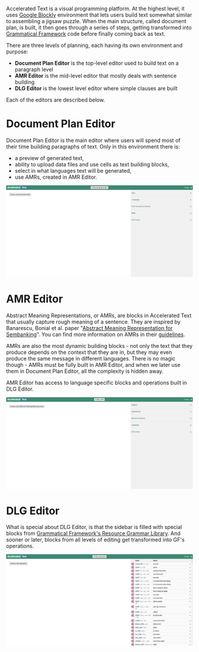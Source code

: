 
Accelerated Text is a visual programming platform. At the highest level, it uses [Google Blockly](https://developers.google.com/blockly/) environment that lets users build text somewhat similar to assembling a jigsaw puzzle. When the main structure, called document plan, is built, it then goes through a series of steps, getting transformed into [Grammatical Framework](https://www.grammaticalframework.org/) code before finally coming back as text.

There are three levels of planning, each having its own environment and purpose:

* **Document Plan Editor** is the top-level editor used to build text on a paragraph level
* **AMR Editor** is the mid-level editor that mostly deals with sentence building
* **DLG Editor** is the lowest level editor where simple clauses are built

Each of the editors are described below.

# Document Plan Editor

Document Plan Editor is the main editor where users will spend most of their time building paragraphs of text. Only in this environment there is:
 
* a preview of generated text,
* ability to upload data files and use cells as text building blocks,
* select in what languages text will be generated,
* use AMRs, created in AMR Editor.

![document-plan-editor](assets/editors/document-plan-editor.png)

# AMR Editor

Abstract Meaning Representations, or AMRs, are blocks in Accelerated Text that usually capture rough meaning of a sentence. They are inspired by Banarescu, Bonial et al. paper "[Abstract Meaning Representation for Sembanking](https://amr.isi.edu/a.pdf)". You can find more information on AMRs in their [guidelines](https://github.com/amrisi/amr-guidelines/blob/master/amr.md).

AMRs are also the most dynamic building blocks - not only the text that they produce depends on the context that they are in, but they may even produce the same message in different languages. There is no magic though - AMRs must be fully built in AMR Editor, and when we later use them in Document Plan Editor, all the complexity is hidden away.

AMR Editor has access to language specific blocks and operations built in DLG Editor.

![amr-editor](assets/editors/amr-editor.png)

# DLG Editor

What is special about DLG Editor, is that the sidebar is filled with special blocks from [Grammatical Framework's Resource Grammar Library](https://www.grammaticalframework.org/lib/doc/synopsis/index.html). And sooner or later, blocks from all levels of editing get transformed into GF's operations.

![dlg-editor](assets/editors/dlg-editor.png)
